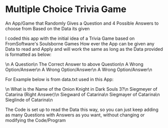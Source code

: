 # Multiple Choice Trivia Game
An App/Game that Randomly Gives a Question and 4 Possible Answers to choose from Based on the Data its given

I coded this app with the initial idea of a Trivia Game based on FromSoftware's Soulsborne Games
How ever the App can be given any Data to read and Apply and will work the same as long as the Data provided is formatted as below:

\n
A Question\n
The Correct Answer to above Question\n
A Wrong Option/Answer\n
A Wrong Option/Answer\n
A Wrong Option/Answer\n

For Example below is from data.txt used in this App:

\n
What is the Name of the Onion Knight in Dark Souls 3?\n
Siegmeyer of Catarina (Right Answer)\n
Siegward of Catarina\n
Siegmayer of Catarina\n
Sieglinde of Catarina\n

The Code is set up to read the Data this way, so you can just keep adding as many Questions with Answers as you want, without changing or modifying the Code/Program



